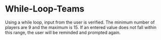 While-Loop-Teams
================

Using a while loop, input from the user is verified. The minimum number of players are 9 and the maximum is 15. If an entered value does not fall within this range, the user will be reminded and prompted again.
